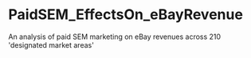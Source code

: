 # PaidSEM_EffectsOn_eBayRevenue
An analysis of paid SEM marketing on eBay revenues across 210 'designated market areas'
